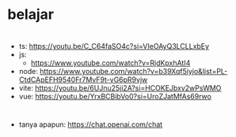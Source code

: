# belajar
#
- ts: https://youtu.be/C_C64faSO4c?si=VIeOAyQ3LCLLxbEy
- js:
  - https://www.youtube.com/watch?v=RjdKpxhAtI4
- node: https://www.youtube.com/watch?v=b39Xqf5iyjo&list=PL-CtdCApEFH9540Fr7MvF9t-vG6pR9vjw
- vite: https://youtu.be/6UJnu25ji2A?si=HCOKEJbxv2wPsWMO
- vue: https://youtu.be/YrxBCBibVo0?si=UroZJatMfAs69rwo
#
#
#
- tanya apapun: https://chat.openai.com/chat
